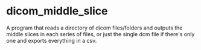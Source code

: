 # dicom_middle_slice
A program that reads a directory of dicom files/folders and outputs the middle slices in each series of files, or just the single dcm file if there's only one and exports everything in a csv.
